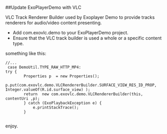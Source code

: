 ##Update ExoPlayerDemo with VLC 

VLC Track Renderer Builder used by Exoplayer Demo to provide tracks renderers for audio/video content presenting.

- Add com.exovlc.demo to your ExoPlayerDemo project.
- Ensure that the VLC track builder is used a whole or a specific content type.

something like this:

```
//...
 case DemoUtil.TYPE_RAW_HTTP_MP4:
try {
		Properties p  = new Properties();
		p.put(com.exovlc.demo.VLCRendererBuilder.SURFACE_VIEW_RES_ID_PROP,  Integer.valueOf(R.id.surface_view) );
		return  new com.exovlc.demo.VLCRendererBuilder(this,   contentUri ,p);
		} catch (ExoPlaybackException e) {
			e.printStackTrace();
		}
		
```
enjoy.
